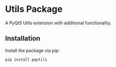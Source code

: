# Utils Package

A PyQt5 Utils extension with additional functionality.

## Installation

Install the package via pip:

```bash
pip install pqutils